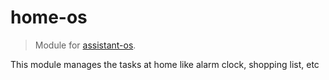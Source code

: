 # home-os

> Module for [assistant-os](https://github.com/assistant-os/assistant-os).

This module manages the tasks at home like alarm clock, shopping list, etc
